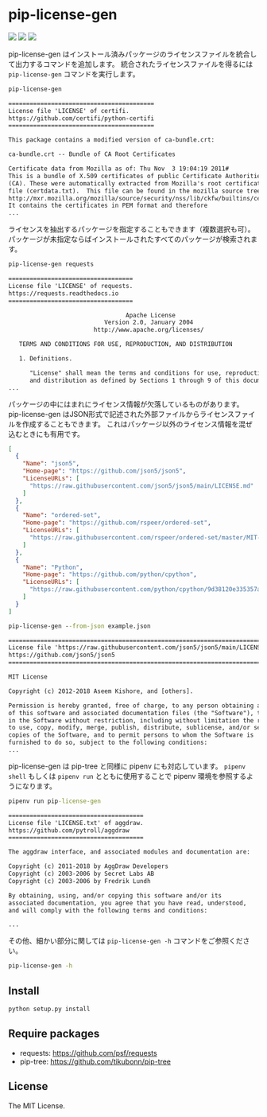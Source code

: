 
# pip-license-gen

![](https://img.shields.io/badge/version-0.1.0-gray)
![](https://img.shields.io/badge/python-3.10-blue)
![](https://img.shields.io/github/license/tikubonn/pip-license-gen)

pip-license-gen はインストール済みパッケージのライセンスファイルを統合して出力するコマンドを追加します。
統合されたライセンスファイルを得るには `pip-license-gen` コマンドを実行します。

```cmd
pip-license-gen 
```

```txt
=========================================
License file 'LICENSE' of certifi.
https://github.com/certifi/python-certifi
=========================================

This package contains a modified version of ca-bundle.crt:

ca-bundle.crt -- Bundle of CA Root Certificates

Certificate data from Mozilla as of: Thu Nov  3 19:04:19 2011#
This is a bundle of X.509 certificates of public Certificate Authorities
(CA). These were automatically extracted from Mozilla's root certificates
file (certdata.txt).  This file can be found in the mozilla source tree:
http://mxr.mozilla.org/mozilla/source/security/nss/lib/ckfw/builtins/certdata.txt?raw=1#
It contains the certificates in PEM format and therefore
...
```

ライセンスを抽出するパッケージを指定することもできます（複数選択も可）。
パッケージが未指定ならばインストールされたすべてのパッケージが検索されます。

```cmd
pip-license-gen requests
```

```txt
===================================
License file 'LICENSE' of requests.
https://requests.readthedocs.io
===================================

                                 Apache License
                           Version 2.0, January 2004
                        http://www.apache.org/licenses/

   TERMS AND CONDITIONS FOR USE, REPRODUCTION, AND DISTRIBUTION

   1. Definitions.

      "License" shall mean the terms and conditions for use, reproduction,
      and distribution as defined by Sections 1 through 9 of this document.
...
```

パッケージの中にはまれにライセンス情報が欠落しているものがあります。
pip-license-gen はJSON形式で記述された外部ファイルからライセンスファイルを作成することもできます。
これはパッケージ以外のライセンス情報を混ぜ込むときにも有用です。

```json
[
  {
    "Name": "json5",
    "Home-page": "https://github.com/json5/json5",
    "LicenseURLs": [
      "https://raw.githubusercontent.com/json5/json5/main/LICENSE.md"
    ]
  },
  {
    "Name": "ordered-set",
    "Home-page": "https://github.com/rspeer/ordered-set",
    "LicenseURLs": [
      "https://raw.githubusercontent.com/rspeer/ordered-set/master/MIT-LICENSE"
    ]
  },
  {
    "Name": "Python",
    "Home-page": "https://github.com/python/cpython",
    "LicenseURLs": [
      "https://raw.githubusercontent.com/python/cpython/9d38120e335357a3b294277fd5eff0a10e46e043/LICENSE"
    ]
  }
]
```

```cmd
pip-license-gen --from-json example.json
```

```txt
======================================================================================
License file 'https://raw.githubusercontent.com/json5/json5/main/LICENSE.md' of json5.
https://github.com/json5/json5
======================================================================================

MIT License

Copyright (c) 2012-2018 Aseem Kishore, and [others].

Permission is hereby granted, free of charge, to any person obtaining a copy
of this software and associated documentation files (the "Software"), to deal
in the Software without restriction, including without limitation the rights
to use, copy, modify, merge, publish, distribute, sublicense, and/or sell
copies of the Software, and to permit persons to whom the Software is
furnished to do so, subject to the following conditions:
...
```

pip-license-gen は pip-tree と同様に pipenv にも対応しています。
`pipenv shell` もしくは `pipenv run` とともに使用することで pipenv 環境を参照するようになります。

```cmd
pipenv run pip-license-gen
```

```txt
======================================
License file 'LICENSE.txt' of aggdraw.
https://github.com/pytroll/aggdraw
======================================

The aggdraw interface, and associated modules and documentation are:

Copyright (c) 2011-2018 by AggDraw Developers
Copyright (c) 2003-2006 by Secret Labs AB
Copyright (c) 2003-2006 by Fredrik Lundh

By obtaining, using, and/or copying this software and/or its
associated documentation, you agree that you have read, understood,
and will comply with the following terms and conditions:

...
```

その他、細かい部分に関しては `pip-license-gen -h` コマンドをご参照ください。

```cmd
pip-license-gen -h
```

## Install

```cmd
python setup.py install
```

## Require packages 

* requests: https://github.com/psf/requests
* pip-tree: https://github.com/tikubonn/pip-tree 

## License 

The MIT License.
